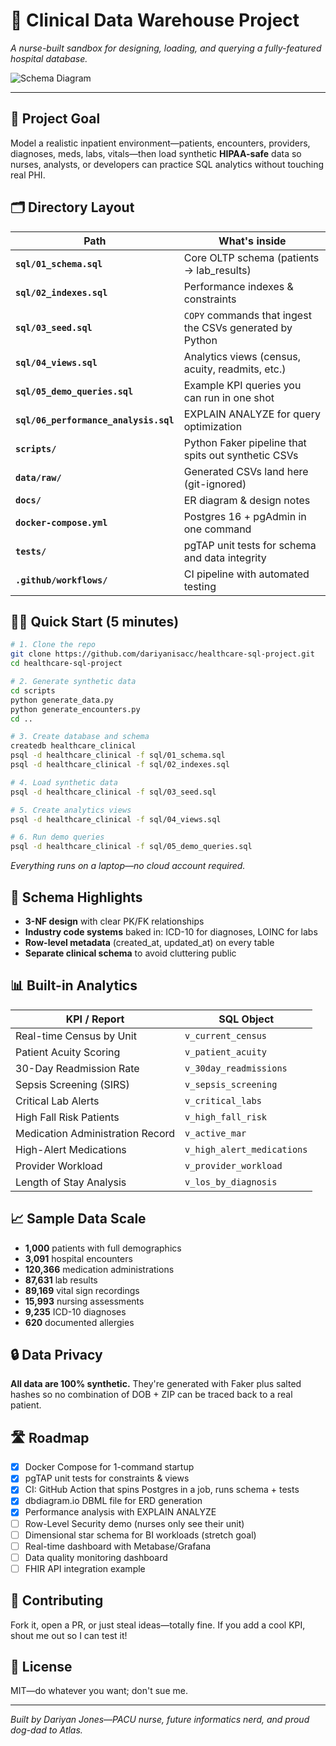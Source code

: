 # 🏥 Clinical Data Warehouse Project

*A nurse-built sandbox for designing, loading, and querying a fully-featured hospital database.*

![Schema Diagram](docs/schema_diagram.png) <!-- Replace once you export the PNG -->

---

## 🚀 Project Goal
Model a realistic inpatient environment—patients, encounters, providers, diagnoses, meds, labs, vitals—then load synthetic **HIPAA-safe** data so nurses, analysts, or developers can practice SQL analytics without touching real PHI.

## 🗂 Directory Layout
| Path | What's inside |
|------|---------------|
| **`sql/01_schema.sql`** | Core OLTP schema (patients → lab_results) |
| **`sql/02_indexes.sql`** | Performance indexes & constraints |
| **`sql/03_seed.sql`** | `COPY` commands that ingest the CSVs generated by Python |
| **`sql/04_views.sql`** | Analytics views (census, acuity, readmits, etc.) |
| **`sql/05_demo_queries.sql`** | Example KPI queries you can run in one shot |
| **`sql/06_performance_analysis.sql`** | EXPLAIN ANALYZE for query optimization |
| **`scripts/`** | Python Faker pipeline that spits out synthetic CSVs |
| **`data/raw/`** | Generated CSVs land here (git-ignored) |
| **`docs/`** | ER diagram & design notes |
| **`docker-compose.yml`** | Postgres 16 + pgAdmin in one command |
| **`tests/`** | pgTAP unit tests for schema and data integrity |
| **`.github/workflows/`** | CI pipeline with automated testing |

## 🏃‍♀️ Quick Start (5 minutes)
```bash
# 1. Clone the repo
git clone https://github.com/dariyanisacc/healthcare-sql-project.git
cd healthcare-sql-project

# 2. Generate synthetic data
cd scripts
python generate_data.py
python generate_encounters.py
cd ..

# 3. Create database and schema
createdb healthcare_clinical
psql -d healthcare_clinical -f sql/01_schema.sql
psql -d healthcare_clinical -f sql/02_indexes.sql

# 4. Load synthetic data
psql -d healthcare_clinical -f sql/03_seed.sql

# 5. Create analytics views
psql -d healthcare_clinical -f sql/04_views.sql

# 6. Run demo queries
psql -d healthcare_clinical -f sql/05_demo_queries.sql
```

*Everything runs on a laptop—no cloud account required.*

## 🧬 Schema Highlights
- **3-NF design** with clear PK/FK relationships
- **Industry code systems** baked in: ICD-10 for diagnoses, LOINC for labs
- **Row-level metadata** (created_at, updated_at) on every table
- **Separate clinical schema** to avoid cluttering public

## 📊 Built-in Analytics

| KPI / Report | SQL Object |
|--------------|------------|
| Real-time Census by Unit | `v_current_census` |
| Patient Acuity Scoring | `v_patient_acuity` |
| 30-Day Readmission Rate | `v_30day_readmissions` |
| Sepsis Screening (SIRS) | `v_sepsis_screening` |
| Critical Lab Alerts | `v_critical_labs` |
| High Fall Risk Patients | `v_high_fall_risk` |
| Medication Administration Record | `v_active_mar` |
| High-Alert Medications | `v_high_alert_medications` |
| Provider Workload | `v_provider_workload` |
| Length of Stay Analysis | `v_los_by_diagnosis` |

## 📈 Sample Data Scale
- **1,000** patients with full demographics
- **3,091** hospital encounters
- **120,366** medication administrations
- **87,631** lab results
- **89,169** vital sign recordings
- **15,993** nursing assessments
- **9,235** ICD-10 diagnoses
- **620** documented allergies

## 🔒 Data Privacy
**All data are 100% synthetic.** They're generated with Faker plus salted hashes so no combination of DOB + ZIP can be traced back to a real patient.

## 🛣 Roadmap
- [x] Docker Compose for 1-command startup
- [x] pgTAP unit tests for constraints & views
- [x] CI: GitHub Action that spins Postgres in a job, runs schema + tests
- [x] dbdiagram.io DBML file for ERD generation
- [x] Performance analysis with EXPLAIN ANALYZE
- [ ] Row-Level Security demo (nurses only see their unit)
- [ ] Dimensional star schema for BI workloads (stretch goal)
- [ ] Real-time dashboard with Metabase/Grafana
- [ ] Data quality monitoring dashboard
- [ ] FHIR API integration example

## 🤝 Contributing
Fork it, open a PR, or just steal ideas—totally fine. If you add a cool KPI, shout me out so I can test it!

## 📜 License
MIT—do whatever you want; don't sue me.

---

*Built by Dariyan Jones—PACU nurse, future informatics nerd, and proud dog-dad to Atlas.*